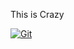 This is Crazy

[![Git](https://app.soluble.cloud/api/v1/public/badges/8ad606d1-193d-41e9-a8a3-debbdd24fcdf.svg?orgId=762678537011)](https://app.soluble.cloud/repos/details/github.com/ryhennessy/myphptest?orgId=762678537011)  
